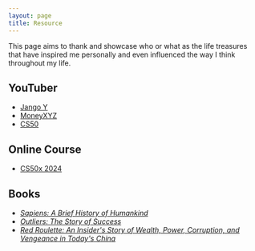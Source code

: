 ```yaml
---
layout: page
title: Resource
---
```


This page aims to thank and showcase who or what as the life treasures that have inspired me personally and even influenced the way I think throughout my life.

## YouTuber
- [Jango Y](https://www.youtube.com/@jangoy5895)
- [MoneyXYZ](https://www.youtube.com/@MoneyXYZ)
- [CS50](https://www.youtube.com/@cs50)

## Online Course
- [CS50x 2024](https://www.youtube.com/watch?v=3LPJfIKxwWc&list=PLhQjrBD2T381WAHyx1pq-sBfykqMBI7V4&pp=iAQB)

## Books
- [*Sapiens: A Brief History of Humankind*](https://en.wikipedia.org/wiki/Sapiens:_A_Brief_History_of_Humankind)
- [*Outliers: The Story of Success*](https://en.wikipedia.org/wiki/Outliers_(book))
- [*Red Roulette: An Insider's Story of Wealth, Power, Corruption, and Vengeance in Today's China*](https://www.amazon.com/Red-Roulette-Insiders-Corruption-Vengeance-ebook/dp/B08VJP821L/ref=tmm_kin_swatch_0?_encoding=UTF8&qid=1690115103&sr=8-1)


